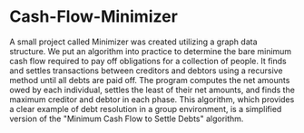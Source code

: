 # Cash-Flow-Minimizer

A small project called Minimizer was created utilizing a graph data structure. 
We put an algorithm into practice to determine the bare minimum cash flow required to pay off obligations for a collection of people.
It finds and settles transactions between creditors and debtors using a recursive method until all debts are paid off.
The program computes the net amounts owed by each individual, settles the least of their net amounts, and finds the maximum creditor and debtor in each phase.
This algorithm, which provides a clear example of debt resolution in a group environment, is a simplified version of the "Minimum Cash Flow to Settle Debts" algorithm.

